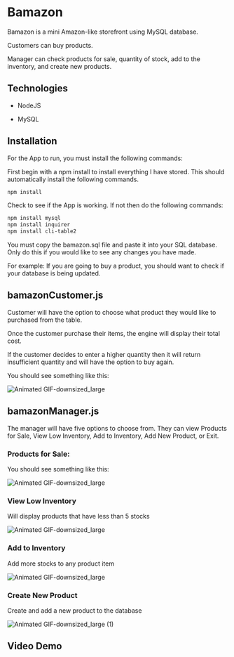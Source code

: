 # Bamazon
Bamazon is a mini Amazon-like storefront using MySQL database.

Customers can buy products.

Manager can check products for sale, quantity of stock, add to the inventory, and create new products.

## Technologies

* NodeJS

* MySQL

## Installation

For the App to run, you must install the following commands:

First begin with a npm install to install everything I have stored. This should automatically install the following commands.

```bash
npm install
```
Check to see if the App is working. If not then do the following commands: 

```bash
npm install mysql
npm install inquirer
npm install cli-table2
```

You must copy the bamazon.sql file and paste it into your SQL database. Only do this if you would like to see any changes you have made.

For example: If you are going to buy a product, you should want to check if your database is being updated.

## bamazonCustomer.js

Customer will have the option to choose what product they would like to purchased from the table.

Once the customer purchase their items, the engine will display their total cost.

If the customer decides to enter a higher quantity then it will return insufficient quantity and will have the
option to buy again.

You should see something like this:

![Animated GIF-downsized_large](https://user-images.githubusercontent.com/52462582/69366618-b7e93b80-0c64-11ea-85da-d1a756a71c06.gif)


## bamazonManager.js

The manager will have five options to choose from. They can view Products for Sale, View Low Inventory,
Add to Inventory, Add New Product, or Exit.

### Products for Sale:

You should see something like this:

![Animated GIF-downsized_large](https://user-images.githubusercontent.com/52462582/69367164-bd935100-0c65-11ea-89e4-fa58a34cdc07.gif)

### View Low Inventory

Will display products that have less than 5 stocks

![Animated GIF-downsized_large](https://user-images.githubusercontent.com/52462582/69367389-32ff2180-0c66-11ea-8b60-665472be1cf0.gif)


### Add to Inventory

Add more stocks to any product item

![Animated GIF-downsized_large](https://user-images.githubusercontent.com/52462582/69367725-cafd0b00-0c66-11ea-899f-75930651b1aa.gif)


### Create New Product

Create and add a new product to the database

![Animated GIF-downsized_large (1)](https://user-images.githubusercontent.com/52462582/69368216-ae150780-0c67-11ea-8333-21bf9030963f.gif)


## Video Demo
